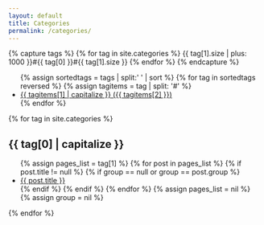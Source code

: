 ```yaml
---
layout: default
title: Categories
permalink: /categories/
---
```


{% capture tags %}
  {% for tag in site.categories %}
    {{ tag[1].size | plus: 1000 }}#{{ tag[0] }}#{{ tag[1].size }}
  {% endfor %}
{% endcapture %}

<ul class="tag-box inline">
{% assign sortedtags = tags | split:' ' | sort %}
{% for tag in sortedtags reversed %}
    {% assign tagitems = tag | split: '#' %}
    <li><a href="#{{ tagitems[1] }}">{{ tagitems[1] | capitalize }}  (<span>{{ tagitems[2] }}</span>)</a></li>
{% endfor %}
</ul>

{% for tag in site.categories %} 
  <h2 id="{{ tag[0] }}">{{ tag[0] | capitalize }}</h2>
  <ul class="post-list">
    {% assign pages_list = tag[1] %}  
    {% for post in pages_list %}
      {% if post.title != null %}
      {% if group == null or group == post.group %}
      <li><a href="{{ site.baseurl }}{{ post.url }}">{{ post.title }}</a></li>
      {% endif %}
      {% endif %}
    {% endfor %}
    {% assign pages_list = nil %}
    {% assign group = nil %}
  </ul>
{% endfor %}
